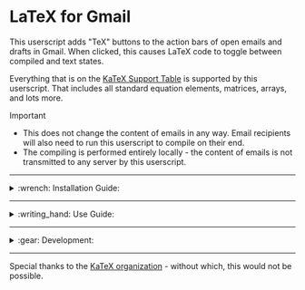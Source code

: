 # LaTeX for Gmail

<!---------------------------------------------------------------------------------------------------------------------------------------------------------------------------->
<!-----------------------------------------------------------------------------------HEADER----------------------------------------------------------------------------------->
<!---------------------------------------------------------------------------------------------------------------------------------------------------------------------------->
This userscript adds "TeX" buttons to the action bars of open emails and drafts in Gmail. When clicked, this causes LaTeX code to toggle between compiled and text states.

Everything that is on the [KaTeX Support Table](https://katex.org/docs/support_table) is supported by this userscript. That includes all standard equation elements, matrices, arrays, and lots more.

> [!IMPORTANT]
> * This does not change the content of emails in any way. Email recipients will also need to run this userscript to compile on their end.<br>
> * The compiling is performed entirely locally - the content of emails is not transmitted to any server by this userscript.

<!---------------------------------------------------------------------------------------------------------------------------------------------------------------------------->
<!-----------------------------------------------------------------------------INSTALLATION GUIDE----------------------------------------------------------------------------->
<!---------------------------------------------------------------------------------------------------------------------------------------------------------------------------->
---
<details>
<summary>:wrench: Installation Guide:</summary>

This requires the use of a browser script manager. Violentmonkey is recommended, but other options should also be compatible.
* [Chrome](https://chromewebstore.google.com/detail/violentmonkey/jinjaccalgkegednnccohejagnlnfdag)
* [Firefox](https://addons.mozilla.org/en-US/firefox/addon/violentmonkey/)
* [Edge](https://microsoftedge.microsoft.com/addons/detail/violentmonkey/eeagobfjdenkkddmbclomhiblgggliao)
* [Opera](https://github.com/OpenUserJs/OpenUserJS.org/wiki/Violentmonkey-for-Opera)
* [Safari](https://apps.apple.com/us/app/meddlemonkey/id1539631953?mt=12)

Once you have a browser script manager extension installed on your browser:
* Click [this link](https://github.com/LoganJFisher/LaTeX-for-Gmail/raw/refs/heads/main/LaTeX-for-Gmail.user.js)
* On the new tab, click "Install" (on the left for Violentmonkey)
* Refresh any open Gmail tabs
</details>

<!---------------------------------------------------------------------------------------------------------------------------------------------------------------------------->
<!---------------------------------------------------------------------------------USE GUIDE---------------------------------------------------------------------------------->
<!---------------------------------------------------------------------------------------------------------------------------------------------------------------------------->
---
<details>
<summary>:writing_hand: Use Guide:</summary>

LaTeX code is compiled automatically upon opening an email or expanding an email in a chain. To toggle it off (or back on), click the $\TeX$ button on the action bar at the top of the email. <br>
$~~~~$:accessibility: `Ctrl+Alt+L` shortcut to toggle compiling in an email chain.

LaTeX code is not compiled automatically in drafts, but can be toggled on by clicking the $\TeX$ button in the action bar at the bottom of the draft. Editing is disabled while compile is on. <br>
$~~~~$:accessibility: `Ctrl+Alt+K` shortcut to toggle compiling in an active draft.

[KaTeX-supported environments](https://katex.org/docs/support_table) (i.e. anything on their list which is surrounded with braces `{}`) (e.g. `\begin{bmatrix}` and `\begin{array}`) can be used at any place in an email. In addition to these, a set of additional delimiters have been added to allow you to create inline and display math environments with ease.

$~~~~$**Additional supported math environment delimiters beyond KaTeX:**
* Inline mode:
  * `[; ... ;]`
  * `\( ... \)`
  * `\begin{math} ... \end{math}`
* Display mode:
  * `[(; ... ;)]`
  * `\[ ... \]`
  * `\begin{displaymath} ... \end{displaymath}`

:bulb: Use `\displaystyle` inside inline delimiters to compile as display mode with line breaks. <br>
$~~~~~~$ Example: `\(\displaystyle E=mc^{2}\)`

Inside of a supported environment, you can use any of the many other functions provided by KaTeX (e.g. `\alpha` and `\brack`).
 
![Example of LaTeX for Gmail in action](https://i.imgur.com/zEIsQeL.png)
</details>

<!---------------------------------------------------------------------------------------------------------------------------------------------------------------------------->
<!---------------------------------------------------------------------------------DEVELOPMENT-------------------------------------------------------------------------------->
<!---------------------------------------------------------------------------------------------------------------------------------------------------------------------------->
 ---
<details>
<summary>:gear: Development:</summary>

**If you would like to contribute, these fixes & additions are the current priorities (but suggestions are welcome):**
* :bug: Bugs:
  * No known bugs at this time! :smile:
* :gem: Features:
  * Add descriptive comments to the userscript to accomodate code reviews and user edits.
* :knot: Stretch Goals:
  * Support for other popular email services (Outlook -> Thunderbird [w/ this add-on](https://addons.thunderbird.net/en-US/thunderbird/addon/userchromejs-2/) -> Protonmail -> Yahoo Mail -> AOL Mail).
    * Outlook as first priority.
    * Each email service would be an independent userscript, not all in one.
    * This repository would then be renamed.
  * Add [TikZJax](https://github.com/kisonecat/tikzjax) support.
    * Completely unrelated to KaTeX, but should be compatible.
    * TikZ uses `\begin{tikzpicture}` delimiters.
  * Add [LaTeX.js](https://latex.js.org/) support.
    * This was briefly toyed with, but only partial support with lots of issues was achieved.
      * It seems the ideal would be to still use KaTeX for math environments, and TikZJax for TikZ envionrments, but LaTeX.js would be useful for general formatting.
</details>

---
Special thanks to the [KaTeX organization](https://katex.org/) - without which, this would not be possible.
